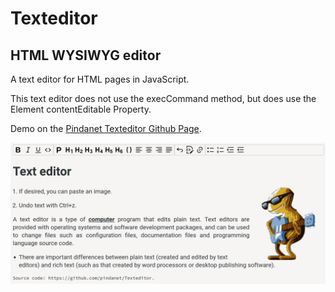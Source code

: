 # Texteditor
## HTML WYSIWYG editor
A text editor for HTML pages in JavaScript.

This text editor does not use the execCommand method, but does use the Element contentEditable Property.

Demo on the [Pindanet Texteditor Github Page](https://pindanet.github.io/Texteditor/).

![PindaNet Texteditor](img/texteditor.png)
